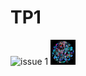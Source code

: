 # TP1

![issue 1](https://user-images.githubusercontent.com/32545895/214960184-959f0775-9838-4386-9bb4-9c96677cc8c0.png)
![issue 2](../exercices/images/32545895.png)
